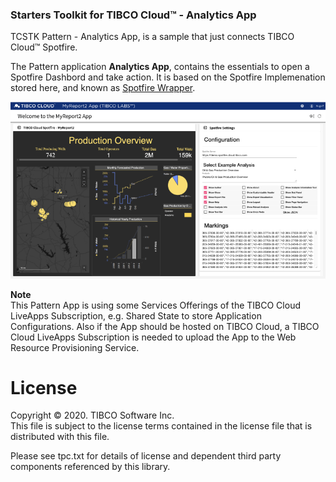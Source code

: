 ### Starters Toolkit for TIBCO Cloud™ - Analytics App
TCSTK Pattern - Analytics App, is a sample that just connects TIBCO Cloud™ Spotfire.

The Pattern application **Analytics App**, contains the essentials to open a Spotfire Dashbord and take action. It is based on the Spotfire Implemenation stored here, and known as [Spotfire Wrapper](https://github.com/TIBCOSoftware/spotfire-wrapper).

![alt-text](docs/img/analytics-app.png "Image")

**Note**<br>
This Pattern App is using some Services Offerings of the TIBCO Cloud LiveApps Subscription, e.g. Shared State to store Application Configurations.
Also if the App should be hosted on TIBCO Cloud, a TIBCO Cloud LiveApps Subscription is needed to upload the App to the Web Resource Provisioning Service.

# License
Copyright © 2020. TIBCO Software Inc.<br>
This file is subject to the license terms contained in the license file that is distributed with this file.

Please see tpc.txt for details of license and dependent third party components referenced by this library.
